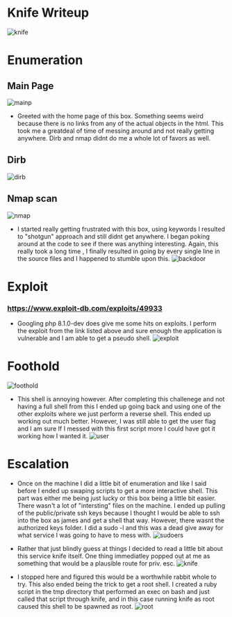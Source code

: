 # Knife Writeup
![knife](files/knife_icon.png)

# Enumeration

## Main Page
![mainp](files/front_page.png)
- Greeted with the home page of this box. Something seems weird because there is no links from any of the actual objects in the html. This took me a greatdeal of time of messing around and not really getting anywhere. Dirb and nmap didnt do me a whole lot of favors as well.

## Dirb
![dirb](files/dirb.png)
## Nmap scan
![nmap](files/nmap.png)


- I started really getting frustrated with this box, using keywords I resulted to "shotgun" approach and still didnt get anywhere. I began poking around
at the code to see if there was anything interesting. Again, this really took a long time , I finally resulted in going by every single line in the source files and I happened to stumble upon this.
![backdoor](files/backdoor.png)



# Exploit
### https://www.exploit-db.com/exploits/49933

- Googling php 8.1.0-dev does give me some hits on exploits. I perform the exploit from the link listed above and sure enough the application 
is vulnerable and I am able to get a pseudo shell.
![exploit](files/exploit.png)


# Foothold

![foothold](files/foothold.png)
- This shell is annoying however. After completing this challenege and not having a full shell from this I ended up going back and using one of the other exploits where we just perform a reverse shell. This ended up working out much better. However, I was still able to get the user flag and I am sure
If I messed with this first script more I could have got it working how I wanted it.
![user](files/user.png)

# Escalation

- Once on the machine I did a little bit of enumeration and like I said before I ended up swaping scripts to get a more interactive shell. This part 
was either me being just lucky or this box being a little bit easier. There wasn't a lot of "intersting" files on the machine. I ended up pulling of the 
public/private ssh keys because I thought I would be able to ssh into the box as james and get a shell that way. However, there wasnt the authorized keys folder. I did a sudo -l and this was a dead give away for what service I was going to have to mess with.
![sudoers](files/sudoers.png)

- Rather that just blindly guess at things I decided to read a little bit about this service knife itself. One thing immediatley popped out at
me as something that would be a plausible route for priv. esc. 
![knife](files/knife.png)

- I stopped here and figured this would be a worthwhile rabbit whole to try. This also ended being the trick to get a root shell.
I created a ruby script in the tmp directory that performed an exec on bash and just called that script through knife, and in this
case running knife as root caused this shell to be spawned as root.
![root](files/root.png)
<p align = "center>
![rootFlag](files/root_flag.png)
</p>
